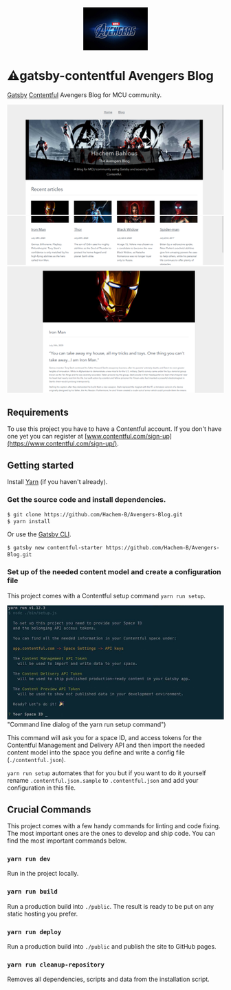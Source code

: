 
<!-- PROJECT LOGO -->
<br />
<p align="center">
    <img src="./avengers.jpg" alt="Logo" width="150" height="100">
</p>


# ⚠️gatsby-contentful Avengers Blog

[Gatsby](https://www.gatsbyjs.com/) [Contentful](https://www.contentful.com) Avengers Blog for MCU community.

<img src="./screenshot1.jpg" >
<img src="./screenshot2.jpg"  >
<img src="./screenshot3.jpg"  >

## Requirements

To use this project you have to have a Contentful account. If you don't have one yet you can register at [www.contentful.com/sign-up](https://www.contentful.com/sign-up/).

## Getting started

Install [Yarn](https://yarnpkg.com/en/docs/install) (if you haven't already).

### Get the source code and install dependencies.

```
$ git clone https://github.com/Hachem-B/Avengers-Blog.git
$ yarn install
```

Or use the [Gatsby CLI](https://www.npmjs.com/package/gatsby-cli).

```
$ gatsby new contentful-starter https://github.com/Hachem-B/Avengers-Blog.git
```

### Set up of the needed content model and create a configuration file

This project comes with a Contentful setup command `yarn run setup`.


<img src="./setup.jpg"  >  "Command line dialog of the yarn run setup command")

This command will ask you for a space ID, and access tokens for the Contentful Management and Delivery API and then import the needed content model into the space you define and write a config file (`./contentful.json`).

`yarn run setup` automates that for you but if you want to do it yourself rename `.contentful.json.sample` to `.contentful.json` and add your configuration in this file.

## Crucial Commands

This project comes with a few handy commands for linting and code fixing. The most important ones are the ones to develop and ship code. You can find the most important commands below.

### `yarn run dev`

Run in the project locally.

### `yarn run build`

Run a production build into `./public`. The result is ready to be put on any static hosting you prefer.

### `yarn run deploy`

Run a production build into `./public` and publish the site to GitHub pages.

### `yarn run cleanup-repository`

Removes all dependencies, scripts and data from the installation script.


